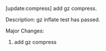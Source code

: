 [update:compress] add gz compress.

Description:
gz inflate test has passed.

Major Changes:
1. add gz compress

